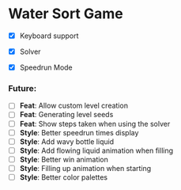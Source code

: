# Water Sort Game

- [x] Keyboard support
- [x] Solver
- [x] Speedrun Mode 



### Future:
- [ ] **Feat**: Allow custom level creation
- [ ] **Feat**: Generating level seeds
- [ ] **Feat**: Show steps taken when using the solver
- [ ] **Style**: Better speedrun times display
- [ ] **Style**: Add wavy bottle liquid
- [ ] **Style**: Add flowing liquid animation when filling
- [ ] **Style**: Better win animation
- [ ] **Style**: Filling up animation when starting
- [ ] **Style**: Better color palettes